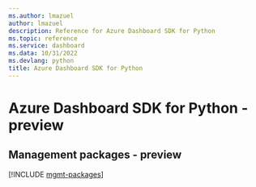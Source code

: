 ```yaml
---
ms.author: lmazuel
author: lmazuel
description: Reference for Azure Dashboard SDK for Python
ms.topic: reference
ms.service: dashboard
ms.data: 10/31/2022
ms.devlang: python
title: Azure Dashboard SDK for Python
---
```

# Azure Dashboard SDK for Python - preview

## Management packages - preview
[!INCLUDE [mgmt-packages](dashboard-mgmt-index.md)]